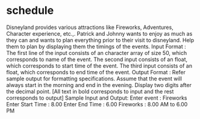 # schedule
Disneyland provides various attractions like Fireworks, Adventures, Character experience, etc.,. Patrick and Johnny wants to enjoy as much as they can and wants to plan everything prior to their visit to disneyland. Help them to plan by displaying them the timings of the events.                                                                       Input Format : The first line of the input consists of an character array of size 50, which corresponds to name of the event. The second input consists of an float, which corresponds to start time of the event. The third input consists of an float, which corresponds to end time of the event.  Output Format : Refer sample output for formatting specifications. Assume that the event will always start in the morning and end in the evening. Display two digits after the decimal point. [All text in bold corresponds to input and the rest corresponds to output]  Sample Input and Output:  Enter event : Fireworks Enter Start Time : 8.00 Enter End Time : 6.00 Fireworks : 8.00 AM to 6.00 PM
